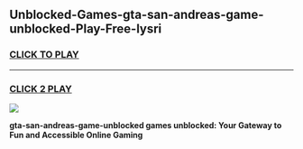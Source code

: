 
## Unblocked-Games-gta-san-andreas-game-unblocked-Play-Free-lysri
<h3>
<a href="https://premium76.site?title=gta-san-andreas-game-unblocked&ref=19M">CLICK TO PLAY</a></h3>
<hr>

<h3>
<a href="https://premium76.site?title=gta-san-andreas-game-unblocked&ref=19M">CLICK 2 PLAY</a>
  
</h3>

<a href="https://premium76.site?title=gta-san-andreas-game-unblocked&ref=19M"><img src="https://clearcache.store/games.png"></a>


**gta-san-andreas-game-unblocked games unblocked: Your Gateway to Fun and Accessible Online Gaming**
